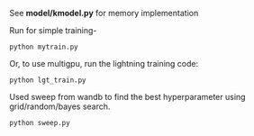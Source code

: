 See **model/kmodel.py** for memory implementation

Run for simple training-

  ```shell
  python mytrain.py
  ```

Or, 
to use  multigpu, run the lightning training code:

  ```shell
  python lgt_train.py
  ```

Used sweep from wandb to find the best hyperparameter using grid/random/bayes search.

  ```shell
  python sweep.py
  ```
